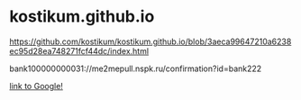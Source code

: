 # kostikum.github.io

https://github.com/kostikum/kostikum.github.io/blob/3aeca99647210a6238ec95d28ea748271fcf44dc/index.html

bank100000000031://me2mepull.nspk.ru/confirmation?id=bank222

[link to Google!](http://google.com)
